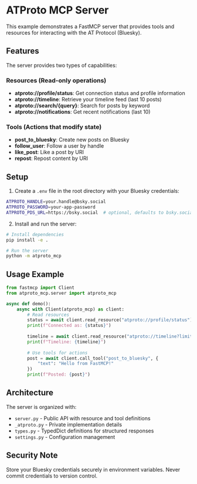 # ATProto MCP Server

This example demonstrates a FastMCP server that provides tools and resources for interacting with the AT Protocol (Bluesky).

## Features

The server provides two types of capabilities:

### Resources (Read-only operations)

- **atproto://profile/status**: Get connection status and profile information
- **atproto://timeline**: Retrieve your timeline feed (last 10 posts)
- **atproto://search/{query}**: Search for posts by keyword
- **atproto://notifications**: Get recent notifications (last 10)

### Tools (Actions that modify state)

- **post_to_bluesky**: Create new posts on Bluesky
- **follow_user**: Follow a user by handle
- **like_post**: Like a post by URI
- **repost**: Repost content by URI

## Setup

1. Create a `.env` file in the root directory with your Bluesky credentials:

```bash
ATPROTO_HANDLE=your.handle@bsky.social
ATPROTO_PASSWORD=your-app-password
ATPROTO_PDS_URL=https://bsky.social  # optional, defaults to bsky.social
```

2. Install and run the server:

```bash
# Install dependencies
pip install -e .

# Run the server
python -m atproto_mcp
```

## Usage Example

```python
from fastmcp import Client
from atproto_mcp.server import atproto_mcp

async def demo():
    async with Client(atproto_mcp) as client:
        # Read resources
        status = await client.read_resource("atproto://profile/status")
        print(f"Connected as: {status}")
        
        timeline = await client.read_resource("atproto://timeline?limit=5")
        print(f"Timeline: {timeline}")
        
        # Use tools for actions
        post = await client.call_tool("post_to_bluesky", {
            "text": "Hello from FastMCP!"
        })
        print(f"Posted: {post}")
```

## Architecture

The server is organized with:
- `server.py` - Public API with resource and tool definitions
- `_atproto.py` - Private implementation details
- `types.py` - TypedDict definitions for structured responses
- `settings.py` - Configuration management

## Security Note

Store your Bluesky credentials securely in environment variables. Never commit credentials to version control.